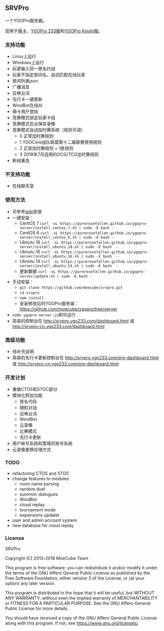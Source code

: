 ## SRVPro
一个YGOPro服务器。

现用于[萌卡](https://mycard.moe/)，[YGOPro 233服](https://ygo233.com/)和[YGOPro Koishi服](http://koishi.222diy.gdn/)。

### 支持功能
* Linux上运行
* Windows上运行
* 玩家输入同一房名约战
* 玩家不指定房间名，自动匹配在线玩家
* 房间列表json
* 广播消息
* 召唤台词
* 先行卡一键更新
* WindBot在线AI
* 萌卡用户登陆
* 竞赛模式锁定玩家卡组
* 竞赛模式后台保存录像
* 竞赛模式自动加时赛系统（规则可调）
  * 0 正常加时赛规则
  * 1 YGOCore战队联盟第十二届联赛使用规则
  * 2 正常加时赛规则 + 1胜规则
  * 3 2018年7月适用的OCG/TCG加时赛规则
* 断线重连

### 不支持功能
* 在线聊天室

### 使用方法
* 可参考[wiki](https://github.com/moecube/srvpro/wiki)安装
* 一键安装：
  * CentOS 7 `curl -sL https://purerosefallen.github.io/ygopro-server/install_centos_7.sh | sudo -E bash -`
  * CentOS 6 `curl -sL https://purerosefallen.github.io/ygopro-server/install_centos_6.sh | sudo -E bash -`
  * Ubnutu 18 `curl -sL https://purerosefallen.github.io/ygopro-server/install_ubuntu_18.sh | sudo -E bash  -`
  * Ubnutu 16 `curl -sL https://purerosefallen.github.io/ygopro-server/install_ubuntu_16.sh | sudo -E bash  -`
  * Ubnutu 14 `curl -sL https://purerosefallen.github.io/ygopro-server/install_ubuntu_14.sh | sudo -E bash  -`
  * 更新数据 `curl -sL https://purerosefallen.github.io/ygopro-server/update.sh | sudo -E bash -`
* 手动安装：
  * `git clone https://github.com/moecube/srvpro.git`
  * `cd srvpro`
  * `npm install`
  * 安装修改后的YGOPro服务端：https://github.com/moecube/ygopro/tree/server
* `node ygopro-server.js`即可运行
* 简易的控制台在 http://srvpro.ygo233.com/dashboard.html 或 http://srvpro-cn.ygo233.com/dashboard.html

### 高级功能
* 待补充说明
* 简易的先行卡更新控制台在 http://srvpro.ygo233.com/pre-dashboard.html 或 http://srvpro-cn.ygo233.com/pre-dashboard.html

### 开发计划
* 重做CTOS和STOC部分
* 模块化附加功能
  * 房名代码
  * 随机对战
  * 召唤台词
  * WindBot
  * 云录像
  * 比赛模式
  * 先行卡更新
* 用户账号系统和管理员账号系统
* 云录像更换存储方式

### TODO
* refactoring CTOS and STOC
* change features to modules
  * room name parsing
  * random duel
  * summon dialogues
  * WindBot
  * cloud replay
  * tournament mode
  * expansions updater
* user and admin account system
* new database for cloud replay

### License
SRVPro

Copyright (C) 2013-2018  MoeCube Team

This program is free software: you can redistribute it and/or modify
it under the terms of the GNU Affero General Public License as
published by the Free Software Foundation, either version 3 of the
License, or (at your option) any later version.

This program is distributed in the hope that it will be useful,
but WITHOUT ANY WARRANTY; without even the implied warranty of
MERCHANTABILITY or FITNESS FOR A PARTICULAR PURPOSE.  See the
GNU Affero General Public License for more details.

You should have received a copy of the GNU Affero General Public License
along with this program.  If not, see <https://www.gnu.org/licenses/>.

